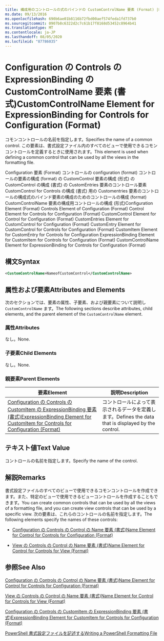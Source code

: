 ```yaml
---
title: 構成用のコントロールの式のバインドの CustomControlName 要素 (Format) |Microsoft Docs
ms.date: 09/13/2016
ms.openlocfilehash: 690b6ae01b8116b72fbd00aef574feda1fd737b0
ms.sourcegitcommit: 0907b8c6322d2c7c61b17f8168d53452c8964b41
ms.translationtype: MT
ms.contentlocale: ja-JP
ms.lasthandoff: 08/05/2020
ms.locfileid: "87786035"
---
```

# <a name="customcontrolname-element-for-expressionbinding-for-controls-for-configuration-format"></a><span data-ttu-id="09c1a-102">Configuration の Controls の ExpressionBinding の CustomControlName 要素 (書式)</span><span class="sxs-lookup"><span data-stu-id="09c1a-102">CustomControlName Element for ExpressionBinding for Controls for Configuration (Format)</span></span>

<span data-ttu-id="09c1a-103">コモンコントロールの名前を指定します。</span><span class="sxs-lookup"><span data-stu-id="09c1a-103">Specifies the name of a common control.</span></span> <span data-ttu-id="09c1a-104">この要素は、書式設定ファイル内のすべてのビューで使用できるコモンコントロールを定義するときに使用されます。</span><span class="sxs-lookup"><span data-stu-id="09c1a-104">This element is used when defining a common control that can be used by all the views in the formatting file.</span></span>

<span data-ttu-id="09c1a-105">Configuration 要素 (Format) コントロールの configuration (format) コントロールの要素の構成 (format) の CustomControl 要素の構成 (形式) の CustomControl の構成 (書式) の CustomEntries 要素のコントロール要素 CustomControl for Controls の構成 (書式) 用の Customentries 要素のコントロールの構成式のバインド要素の構成のためのコントロールの構成 (format) CustomControlName 要素の構成用コントロールの構成 (形式)</span><span class="sxs-lookup"><span data-stu-id="09c1a-105">Configuration Element (Format) Controls Element of Configuration (Format) Control Element for Controls for Configuration (Format) CustomControl Element for Control for Configuration (Format) CustomEntries Element for CustomControl for Configuration (Format) CustomEntry Element for CustomControl for Controls for Configuration (Format) CustomItem Element for CustomEntry for Controls for Configuration ExpressionBinding Element for CustomItem for Controls for Configuration (Format) CustomControlName Element for ExpressionBinding for Controls for Configuration (Format)</span></span>

## <a name="syntax"></a><span data-ttu-id="09c1a-106">構文</span><span class="sxs-lookup"><span data-stu-id="09c1a-106">Syntax</span></span>

```xml
<CustomControlName>NameofCustomControl</CustomControlName>
```

## <a name="attributes-and-elements"></a><span data-ttu-id="09c1a-107">属性および要素</span><span class="sxs-lookup"><span data-stu-id="09c1a-107">Attributes and Elements</span></span>

<span data-ttu-id="09c1a-108">次のセクションでは、要素の属性、子要素、および親要素について説明し `CustomControlName` ます。</span><span class="sxs-lookup"><span data-stu-id="09c1a-108">The following sections describe attributes, child elements, and the parent element of the `CustomControlName` element.</span></span>

### <a name="attributes"></a><span data-ttu-id="09c1a-109">属性</span><span class="sxs-lookup"><span data-stu-id="09c1a-109">Attributes</span></span>

<span data-ttu-id="09c1a-110">なし。</span><span class="sxs-lookup"><span data-stu-id="09c1a-110">None.</span></span>

### <a name="child-elements"></a><span data-ttu-id="09c1a-111">子要素</span><span class="sxs-lookup"><span data-stu-id="09c1a-111">Child Elements</span></span>

<span data-ttu-id="09c1a-112">なし。</span><span class="sxs-lookup"><span data-stu-id="09c1a-112">None.</span></span>

### <a name="parent-elements"></a><span data-ttu-id="09c1a-113">親要素</span><span class="sxs-lookup"><span data-stu-id="09c1a-113">Parent Elements</span></span>

|<span data-ttu-id="09c1a-114">要素</span><span class="sxs-lookup"><span data-stu-id="09c1a-114">Element</span></span>|<span data-ttu-id="09c1a-115">説明</span><span class="sxs-lookup"><span data-stu-id="09c1a-115">Description</span></span>|
|-------------|-----------------|
|[<span data-ttu-id="09c1a-116">Configuration の Controls の CustomItem の ExpressionBinding 要素 (書式)</span><span class="sxs-lookup"><span data-stu-id="09c1a-116">ExpressionBinding Element for CustomItem for Controls for Configuration (Format)</span></span>](./expressionbinding-element-for-customitem-for-controls-for-configuration-format.md)|<span data-ttu-id="09c1a-117">コントロールによって表示されるデータを定義します。</span><span class="sxs-lookup"><span data-stu-id="09c1a-117">Defines the data that is displayed by the control.</span></span>|

## <a name="text-value"></a><span data-ttu-id="09c1a-118">テキスト値</span><span class="sxs-lookup"><span data-stu-id="09c1a-118">Text Value</span></span>

<span data-ttu-id="09c1a-119">コントロールの名前を指定します。</span><span class="sxs-lookup"><span data-stu-id="09c1a-119">Specify the name of the control.</span></span>

## <a name="remarks"></a><span data-ttu-id="09c1a-120">解説</span><span class="sxs-lookup"><span data-stu-id="09c1a-120">Remarks</span></span>

<span data-ttu-id="09c1a-121">書式設定ファイルのすべてのビューで使用できるコモンコントロールを作成できます。また、特定のビューで使用できるビューコントロールを作成することもできます。</span><span class="sxs-lookup"><span data-stu-id="09c1a-121">You can create common controls that can be used by all the views of a formatting file, and you can create view controls that can be used by a specific view.</span></span> <span data-ttu-id="09c1a-122">次の要素は、これらのコントロールの名前を指定します。</span><span class="sxs-lookup"><span data-stu-id="09c1a-122">The following elements specify the names of these controls:</span></span>

- [<span data-ttu-id="09c1a-123">Configuration の Controls の Control の Name 要素 (書式)</span><span class="sxs-lookup"><span data-stu-id="09c1a-123">Name Element for Control for Controls for Configuration (Format)</span></span>](./name-element-for-control-for-controls-for-configuration-format.md)

- [<span data-ttu-id="09c1a-124">View の Controls の Control の Name 要素 (書式)</span><span class="sxs-lookup"><span data-stu-id="09c1a-124">Name Element for Control for Controls for View (Format)</span></span>](./name-element-for-control-for-controls-for-view-format.md)

## <a name="see-also"></a><span data-ttu-id="09c1a-125">参照</span><span class="sxs-lookup"><span data-stu-id="09c1a-125">See Also</span></span>

[<span data-ttu-id="09c1a-126">Configuration の Controls の Control の Name 要素 (書式)</span><span class="sxs-lookup"><span data-stu-id="09c1a-126">Name Element for Control for Controls for Configuration (Format)</span></span>](./name-element-for-control-for-controls-for-configuration-format.md)

[<span data-ttu-id="09c1a-127">View の Controls の Control の Name 要素 (書式)</span><span class="sxs-lookup"><span data-stu-id="09c1a-127">Name Element for Control for Controls for View (Format)</span></span>](./name-element-for-control-for-controls-for-view-format.md)

[<span data-ttu-id="09c1a-128">Configuration の Controls の CustomItem の ExpressionBinding 要素 (書式)</span><span class="sxs-lookup"><span data-stu-id="09c1a-128">ExpressionBinding Element for CustomItem for Controls for Configuration (Format)</span></span>](./expressionbinding-element-for-customitem-for-controls-for-configuration-format.md)

[<span data-ttu-id="09c1a-129">PowerShell 書式設定ファイルを記述する</span><span class="sxs-lookup"><span data-stu-id="09c1a-129">Writing a PowerShell Formatting File</span></span>](./writing-a-powershell-formatting-file.md)
